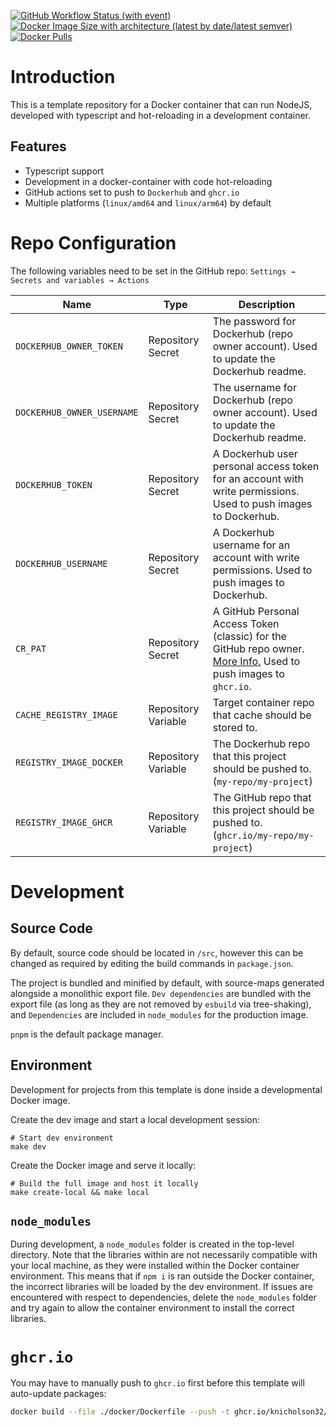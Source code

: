[![GitHub Workflow Status (with event)](https://img.shields.io/github/actions/workflow/status/knicholson32/docker-node-template/docker-build.yml)](https://github.com/knicholson32/docker-node-template/actions)
[![Docker Image Size with architecture (latest by date/latest semver)](https://img.shields.io/docker/image-size/keenanrnicholson/docker-node-template)](https://hub.docker.com/r/keenanrnicholson/docker-node-template/tags)
[![Docker Pulls](https://img.shields.io/docker/pulls/keenanrnicholson/docker-node-template)](https://hub.docker.com/r/keenanrnicholson/docker-node-template/tags)

# Introduction
This is a template repository for a Docker container that can run NodeJS, developed with typescript and hot-reloading in a development container.

## Features

- Typescript support
- Development in a docker-container with code hot-reloading
- GitHub actions set to push to `Dockerhub` and `ghcr.io`
- Multiple platforms (`linux/amd64` and `linux/arm64`) by default

# Repo Configuration

The following variables need to be set in the GitHub repo: `Settings → Secrets and variables → Actions`

Name | Type | Description
------------- | ------------- | -----------
`DOCKERHUB_OWNER_TOKEN` | Repository Secret | The password for Dockerhub (repo owner account). Used to update the Dockerhub readme.
`DOCKERHUB_OWNER_USERNAME` | Repository Secret | The username for Dockerhub (repo owner account). Used to update the Dockerhub readme.
`DOCKERHUB_TOKEN` | Repository Secret | A Dockerhub user personal access token for an account with write permissions. Used to push images to Dockerhub.
`DOCKERHUB_USERNAME` | Repository Secret | A Dockerhub username for an account with write permissions. Used to push images to Dockerhub.
`CR_PAT` | Repository Secret | A GitHub Personal Access Token (classic) for the GitHub repo owner. [More Info.](https://docs.github.com/en/packages/working-with-a-github-packages-registry/working-with-the-container-registry#authenticating-with-a-personal-access-token-classic) Used to push images to `ghcr.io`.
`CACHE_REGISTRY_IMAGE` | Repository Variable | Target container repo that cache should be stored to.
`REGISTRY_IMAGE_DOCKER` | Repository Variable | The Dockerhub repo that this project should be pushed to. (`my-repo/my-project`)
`REGISTRY_IMAGE_GHCR` | Repository Variable | The GitHub repo that this project should be pushed to. (`ghcr.io/my-repo/my-project`)


# Development

## Source Code
By default, source code should be located in `/src`, however this can be changed as required by editing the build commands in `package.json`.

The project is bundled and minified by default, with source-maps generated alongside a monolithic export file. `Dev dependencies` are bundled with the export file (as long as they are not removed by `esbuild` via tree-shaking), and `Dependencies` are included in `node_modules` for the production image.

`pnpm` is the default package manager.

## Environment
Development for projects from this template is done inside a developmental Docker image.

Create the dev image and start a local development session:

```shell
# Start dev environment
make dev
```

Create the Docker image and serve it locally:

```shell
# Build the full image and host it locally
make create-local && make local
```

## `node_modules`

During development, a `node_modules` folder is created in the top-level directory. Note that the libraries within are not necessarily compatible with your local machine, as they were installed within the Docker container environment. This means that if `npm i` is ran outside the Docker container, the incorrect libraries will be loaded by the dev environment. If issues are encountered with respect to dependencies, delete the `node_modules` folder and try again to allow the container environment to install the correct libraries.

# `ghcr.io`
You may have to manually push to `ghcr.io` first before this template will auto-update packages:
```bash
docker build --file ./docker/Dockerfile --push -t ghcr.io/knicholson32/docker-node-template:main .
```